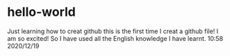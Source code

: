 # hello-world
Just learning how to creat github
this is the first time I creat a github file!
I am so excited! So I have used all the English knowledge I have learnt.
10:58 2020/12/19
